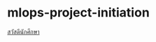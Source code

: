# mlops-project-initiation


[สวัสดีนักศึกษา](https://nitikornchumnankul.gitbook.io/undefined/group-1/project-requirements/business)